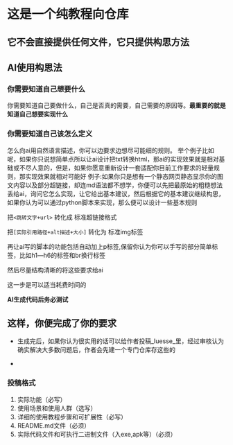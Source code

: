 # 这是一个纯教程向仓库
## 它不会直接提供任何文件，它只提供构思方法
## AI使用构思法
### 你需要知道自己想要什么
你需要知道自己要做什么，自己是否真的需要，自己需要的原因等。**最重要的就是知道自己想要实现什么**
### 你需要知道自己该怎么定义
怎么向ai用自然语言描述，你可以边要求边想尽可能细的规则。
举个例子比如呢，如果你只说想简单点所以让ai设计把txt转换html，那ai的实现效果就是相对基础或不尽人意的，但是，如果你愿意重新设计一套适配你目前工作要求的轻量规则，那实现效果就相对可能好
例子:如果你只是想有一个静态网页静态显示你的图文内容以及部分超链接，却连md语法都不想学，你便可以先把最原始的粗糙想法丢给ai，询问它怎么实现，让它给出基本建议，然后根据它的基本建议继续构思，如果你认为可以通过python脚本来实现，那么便可以设计一些基本规则

把`<跳转文字+url>`  转化成 标准超链接格式
   
把`[实际引用路径+alt描述+大小]`  转化为 标准img标签
 
再让ai写的脚本的功能包括自动加上p标签,保留你认为你可以手写的部分简单标签，比如h1—h6的标签和br换行标签

然后尽量结构清晰的将这些要求给ai

这一步是可以适当耗费时间的

**AI生成代码后务必测试**

这样，你便完成了你的要求
-
- 生成完后，如果你认为很实用的话可以给作者投稿_Iuesse_里，经过审核认为确实解决大多数问题后，作者会先建一个专门仓库存这些的

-
### 投稿格式

1. 实际功能（必写）
2. 使用场景和使用人群（选写）
3. 详细的使用教程步骤和可扩展性（必写）
4. README.md文件（必须）
5. 实际代码文件和可执行二进制文件（入exe,apk等）（必须）